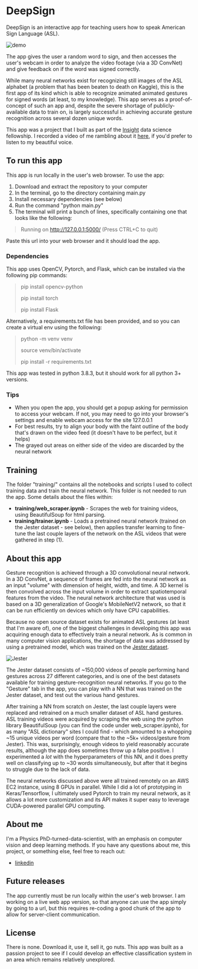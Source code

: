# DeepSign

DeepSign is an interactive app for teaching users how to speak American Sign Language (ASL).

![demo](media/demo.gif)

The app gives the user a random word to sign, and then accesses the user's webcam in order to analyze the video footage (via a 3D ConvNet) and give feedback on if the word was signed correctly.

While many neural networks exist for recognizing still images of the ASL alphabet (a problem that has been beaten to death on Kaggle), this is the first app of its kind which is able to recognize animated animated gestures for signed words (at least, to my knowledge). This app serves as a proof-of-concept of such an app and, despite the severe shortage of publicly-available data to train on, is largely successful in achieving accurate gesture recognition across several dozen unique words.

This app was a project that I built as part of the [Insight](https://insightfellows.com/data-science) data science fellowship. I recorded a video of me rambling about it [here](https://www.youtube.com/watch?v=7WUowREyM6o), if you'd prefer to listen to my beautiful voice.

## To run this app

This app is run locally in the user's web browser. To use the app:

1. Download and extract the repository to your computer
2. In the terminal, go to the directory containing main.py
3. Install necessary dependencies (see below)
4. Run the command "python main.py"
5. The terminal will print a bunch of lines, specifically containing one that looks like the following:

> Running on http://127.0.0.1:5000/ (Press CTRL+C to quit)

Paste this url into your web browser and it should load the app.

### Dependencies

This app uses OpenCV, Pytorch, and Flask, which can be installed via the following pip commands:

> pip install opencv-python
>
> pip install torch
>
> pip install Flask

Alternatively, a requirements.txt file has been provided, and so you can create a virtual env using the following:

> python -m venv venv
>
> source venv/bin/activate
>
> pip install -r requirements.txt

This app was tested in python 3.8.3, but it should work for all python 3+ versions.

### Tips

- When you open the app, you should get a popup asking for permission to access your webcam. If not, you may need to go into your browser's settings and enable webcam access for the site 127.0.0.1
- For best results, try to align your body with the faint outline of the body that's drawn on the video feed (it doesn't have to be perfect, but it helps)
- The grayed out areas on either side of the video are discarded by the neural network

## Training

The folder "training/" contains all the notebooks and scripts I used to collect training data and train the neural network. This folder is not needed to run the app. Some details about the files within:

- **training/web_scraper.ipynb** - Scrapes the web for training videos, using BeautifulSoup for html parsing.
- **training/trainer.ipynb** - Loads a pretrained neural network (trained on the Jester dataset - see below), then applies transfer learning to fine-tune the last couple layers of the network on the ASL videos that were gathered in step (1).


## About this app

Gesture recognition is achieved through a 3D convolutional neural network. In a 3D ConvNet, a sequence of frames are fed into the neural network as an input "volume" with dimension of height, width, and time. A 3D kernel is then convolved across the input volume in order to extract spatiotemporal features from the video. The neural network architecture that was used is based on a 3D generalization of Google's MobileNetV2 network, so that it can be run efficiently on devices which only have CPU capabilities.

Because no open source dataset exists for animated ASL gestures (at least that I'm aware of), one of the biggest challenges in developing this app was acquiring enough data to effectively train a neural network. As is common in many computer vision applications, the shortage of data was addressed by using a pretrained model, which was trained on the [Jester dataset](https://20bn.com/datasets/jester).

![Jester](media/jester.gif)

The Jester dataset consists of ~150,000 videos of people performing hand gestures across 27 different categories, and is one of the best datasets available for training gesture-recognition neural networks. If you go to the "Gesture" tab in the app, you can play with a NN that was trained on the Jester dataset, and test out the various hand gestures.

After training a NN from scratch on Jester, the last couple layers were replaced and retrained on a much smaller dataset of ASL hand gestures. ASL training videos were acquired by scraping the web using the python library BeautifulSoup (you can find the code under web_scraper.ipynb), for as many "ASL dictionary" sites I could find - which amounted to a whopping ~15 unique videos per word (compare that to the ~5k+ videos/gesture from Jester). This was, surprisingly, enough videos to yield reasonably accurate results, although the app does sometimes throw up a false positive. I experimented a *lot* with the hyperparameters of this NN, and it does pretty well on classifying up to ~30 words simultaneously, but after that it begins to struggle due to the lack of data.

The neural networks discussed above were all trained remotely on an AWS EC2 instance, using 8 GPUs in parallel. While I did a lot of prototyping in Keras/Tensorflow, I ultimately used Pytorch to train my neural network, as it allows a lot more customization and its API makes it super easy to leverage CUDA-powered parallel GPU computing.


## About me

I'm a Physics PhD-turned-data-scientist, with an emphasis on computer vision and deep learning methods. If you have any questions about me, this project, or something else, feel free to reach out:

* [linkedin](https://www.linkedin.com/in/jeffsrobertson/)

## Future releases

The app currently must be run locally within the user's web browser. I am working on a live web app version, so that anyone can use the app simply by going to a url, but this requires re-coding a good chunk of the app to allow for server-client communication.

## License

There is none. Download it, use it, sell it, go nuts. This app was built as a passion project to see if I could develop an effective classification system in an area which remains relatively unexplored.


